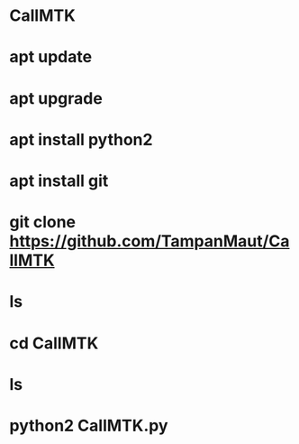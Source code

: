 # CallMTK
# apt update 
# apt upgrade 
# apt install python2 
# apt install git 
# git clone https://github.com/TampanMaut/CallMTK
# ls
# cd CallMTK
# ls
# python2 CallMTK.py
